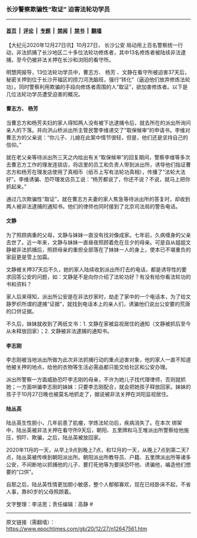 ### 长沙警察欺骗性“取证” 迫害法轮功学员

---

#### [首页](../../../..?n12647561) &nbsp;|&nbsp; [评论](../../../../../epoch-comment?n12647561) &nbsp;|&nbsp; [专题](../../../../../epoch-special?n12647561) &nbsp;|&nbsp; [禁闻](../../../../../epoch-news?n12647561) &nbsp;|&nbsp; [禁书](../../../../../books?n12647561) &nbsp;|&nbsp; [翻墙](https://github.com/gfw-breaker/nogfw/blob/master/README.md?n12647561)


<div class="post_content" id="artbody" itemprop="articleBody">
 <!-- article content begin -->
 <p>
  【大纪元2020年12月27日讯】10月27日，
  <ok href="https://www.epochtimes.com/gb/tag/%E9%95%BF%E6%B2%99%E5%85%AC%E5%AE%89.html">
   长沙公安
  </ok>
  局动用上百名警察统一行动，非法抓捕了长沙地区二十多位法轮功修炼者，其中13名修炼者被陆续非法逮捕，至今仍被非法关押在长沙和浏阳的看守所。
 </p>
 <p>
  明慧网报导，13位法轮功学员中，曹志方、
  <ok href="https://www.epochtimes.com/gb/tag/%E6%9D%A8%E8%8A%B3.html">
   杨芳
  </ok>
  、文静在看守所被迫害37天后，秘密关押到位于长沙开福区的捞刀河洗脑班，强行“转化”（逼迫他们放弃修炼法轮功）。同时警察利用欺骗的手段向修炼者周围的人“取证”，欲加害修炼者。以下是几位法轮功学员遭受迫害的概况。
 </p>
 <h4>
  <b>
   曹志方、
   <ok href="https://www.epochtimes.com/gb/tag/%E6%9D%A8%E8%8A%B3.html">
    杨芳
   </ok>
  </b>
 </h4>
 <p>
  当曹志方和杨芳夫妇的家人得知两人没有被下达逮捕令后，就去所在的派出所询问亲人的下落。并向洪山桥派出所主管民警李维递交了“取保候审”的申请书。李维对曹志方的父亲说：“你儿子、儿媳在此案中情节很轻，但是，他们还是坚持自己的信仰。”
 </p>
 <p>
  就在老父亲等待派出所三天之内给出有关“取保候审”的回复期间，警察李维等多次去曹志方工作的理发连锁店，将店里的员工和负责人带到派出所，诱导他们指证曹志方和杨芳在理发店使用了真相币（纸币上写有法轮功真相），传播了“法轮大法好”。李维诱骗、恐吓理发店员工说：“杨芳都说了，你还不说？不说，就马上把你抓起来。”
 </p>
 <p>
  通过几次欺骗性“取证”，就在曹志方夫妻的家人焦急等待派出所的答复时，却收到两人被非法逮捕的通知书。他们的律师也同时接到了北京司法局的警告电话。
 </p>
 <h4>
  <b>
   文静
  </b>
 </h4>
 <p>
  为了照顾病重的父母，文静与妹妹一直没有找对像成家。七年前，久病缠身的父亲去世了。近一年来，文静与妹妹一直昼夜照顾着危在旦夕的母亲。可是自从姐姐文静被非法抓捕后，照顾母亲的重担全部落在了妹妹一人的身上，使本已不堪重负的家庭更是雪上加霜。
 </p>
 <p>
  文静被关押37天后不久，她的家人陆续收到派出所打去的电话，都是诱导性的要求回答公安的问题，如：文静是不是向你介绍了法轮功好？有没有给你看法轮功的书和资料？
 </p>
 <p>
  家人后来得知，派出所公安是在非法抄家时，劫走了家中的一个电话本，为了给文静罗织所谓的逮捕“证据”，就找到电话本上的亲人们，诱骗他们说出公安要的荒唐的口供证据。
 </p>
 <p>
  不久后，妹妹就收到了两纸文书：1. 文静在家被监视居住的通知（文静被抓后至今从未释放回家）；2. 文静被非法逮捕的通知书。
 </p>
 <h4>
  <b>
   李志刚
  </b>
 </h4>
 <p>
  李志刚被当地派出所做为此次非法抓捕行动的重点迫害对象，他的家人一直不知道他被关押的地点，给他的衣物等生活必需品都只能交给社区和公安办理。
 </p>
 <p>
  派出所警察一方面威胁恐吓李志刚的母亲，不许为她儿子找代理律师，否则就抓她；一方面哄骗李志刚的妹妹：只要李志刚配合，就会把她孩子释放回家。妹妹的孩子于10月27日晚也被莫名地抓走了，据说被非法关押在浏阳监视居住。
 </p>
 <h4>
  <b>
   陆丛英
  </b>
 </h4>
 <p>
  陆丛英生性胆小，几年前患了肌瘤，学炼法轮功后，疾病消失了。在本次
  <ok href="https://www.epochtimes.com/gb/tag/%E7%BB%91%E6%9E%B6.html">
   绑架
  </ok>
  中，陆丛英被非法关押在看守所9天后，朝阳、五里牌和马王堆派出所警察给他施压，恫吓、欺骗，之后，陆丛英被放回家。
 </p>
 <p>
  2020年11月的一天，从早上9点到晚上7点，和12月的一天，从晚上7点到第二天7点，陆丛英被传唤到朝阳派出所。朝阳派出所教导员、户籍、五里牌派出所等诸多公安，不间断地以抓捕他的儿子、要打死他等为要挟恐吓他、诱骗他，编造他们想要的“口供”。
 </p>
 <p>
  自那之后，陆丛英性情更加胆小敏感，整个人郁郁寡欢，现在已经卧床不起，不省人事，靠80岁的父母照顾着。
 </p>
 <p>
  文字整理：李洁思；责任编辑：高静 #
 </p>
 <!-- article content end -->
 <div id="below_article_ad">
 </div>
</div>


---

原文链接（需翻墙）：https://www.epochtimes.com/gb/20/12/27/n12647561.htm